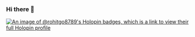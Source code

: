 ### Hi there 👋

<!--
**RohitGo8789/RohitGo8789** is a ✨ _special_ ✨ repository because its `README.md` (this file) appears on your GitHub profile.

Here are some ideas to get you started:

- 🔭 I’m currently working on ...
- 🌱 I’m currently learning ...
- 👯 I’m looking to collaborate on ...
- 🤔 I’m looking for help with ...
- 💬 Ask me about ...
- 📫 How to reach me: ...
- 😄 Pronouns: ...
- ⚡ Fun fact: ...
-->
[![An image of @rohitgo8789's Holopin badges, which is a link to view their full Holopin profile](https://holopin.me/rohitgo8789)](https://holopin.io/@rohitgo8789)
